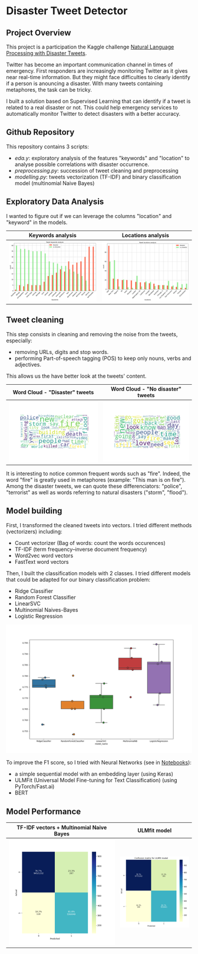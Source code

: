 # Disaster Tweet Detector

## Project Overview

This project is a participation the Kaggle challenge [Natural Language Processing with Disaster Tweets](https://www.kaggle.com/c/nlp-getting-started/overview).

Twitter has become an important communication channel in times of emergency. First responders are increasingly monitoring Twitter as it gives near real-time information. But they might face difficulties to clearly identify if a person is anouncing a disaster.
With many tweets containing metaphores, the task can be tricky. 

I built a solution based on Supervised Learning that can identify if a tweet is related to a real disaster or not. This could help emergency services to automatically monitor Twitter to detect disasters with a better accuracy.

## Github Repository

This repository contains 3 scripts:
- *eda.y*: exploratory analysis of the features "keywords" and "location" to analyse possible correlations with disaster occurrence. 
- *preprocessing.py*: succession of tweet cleaning and preprocessing
- *modelling.py*: tweets vectorization (TF-IDF) and binary classification model (multinomial Naive Bayes)


## Exploratory Data Analysis

I wanted to figure out if we can leverage the columns "location" and "keyword" in the models.

Keywords analysis           |  Locations analysis   
:-------------------------:|:-------------------------:
![](/figures/keywords_analysis.png)  |  ![](/figures/locations_analysis.png)


## Tweet cleaning

This step consists in cleaning and removing the noise from the tweets, especially:
- removing URLs, digits and stop words.
- performing Part-of-speech tagging (POS) to keep only nouns, verbs and adjectives.

This allows us the have better look at the tweets' content.

Word Cloud - "Disaster" tweets          |  Word Cloud - "No disaster" tweets  
:-------------------------:|:-------------------------:
![](/figures/word_cloud_disaster_tweets.png)  |  ![](/figures/word_cloud_NO_disaster_tweets.png)

It is interesting to notice common frequent words such as "fire". Indeed, the word "fire" is greatly used in metaphores (example: "This man is on fire").  
Among the disaster tweets, we can quote these differenciators: "police", "terrorist" as well as words referring to natural disasters ("storm", "flood").


## Model building

First, I transformed the cleaned tweets into vectors.
I tried different methods (vectorizers) including:
- Count vectorizer (Bag of words: count the words occurences)
- TF-IDF (term frequency–inverse document frequency)
- Word2vec word vectors
- FastText word vectors

Then, I built the classification models with 2 classes.
I tried different models that could be adapted for our binary classification problem:
- Ridge Classifier
- Random Forest Classifier 
- LinearSVC
- Multinomial Naives-Bayes
- Logistic Regression

![](/figures/cross_val_TFIDF.png)

To improve the F1 score, so I tried with Neural Networks (see in [Notebooks](https://www.kaggle.com/c/nlp-getting-started/overview)): 
- a simple sequential model with an embedding layer (using Keras)
- ULMFit (Universal Model Fine-tuning for Text Classification) (using PyTorch/Fast.ai)
- BERT

## Model Performance

TF-IDF vectors + Multinomial Naive Bayes        |  ULMfit model
:-------------------------:|:-------------------------:
![](/figures/performance_NB.png)  |  ![](/figures/performance_ULMfit.PNG)



